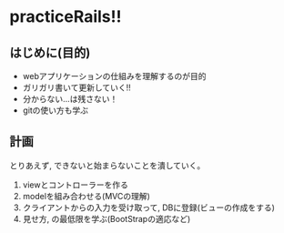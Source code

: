 # practiceRails!!

## はじめに(目的)
- webアプリケーションの仕組みを理解するのが目的
- ガリガリ書いて更新していく!!
- 分からない...は残さない！
- gitの使い方も学ぶ

## 計画
とりあえず, できないと始まらないことを潰していく。

1. viewとコントローラーを作る
2. modelを組み合わせる(MVCの理解)
3. クライアントからの入力を受け取って, DBに登録(ビューの作成をする)
4. 見せ方, の最低限を学ぶ(BootStrapの適応など)
